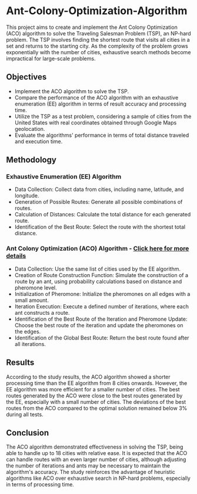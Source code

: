 # Ant-Colony-Optimization-Algorithm
This project aims to create and implement the Ant Colony Optimization (ACO) algorithm to solve the Traveling Salesman Problem (TSP), an NP-hard problem. The TSP involves finding the shortest route that visits all cities in a set and returns to the starting city. As the complexity of the problem grows exponentially with the number of cities, exhaustive search methods become impractical for large-scale problems.

## Objectives
- Implement the ACO algorithm to solve the TSP.
- Compare the performance of the ACO algorithm with an exhaustive enumeration (EE) algorithm in terms of result accuracy and processing time.
- Utilize the TSP as a test problem, considering a sample of cities from the United States with real coordinates obtained through Google Maps geolocation.
- Evaluate the algorithms' performance in terms of total distance traveled and execution time.
  
## Methodology
### Exhaustive Enumeration (EE) Algorithm
- Data Collection: Collect data from cities, including name, latitude, and longitude.
- Generation of Possible Routes: Generate all possible combinations of routes.
- Calculation of Distances: Calculate the total distance for each generated route.
- Identification of the Best Route: Select the route with the shortest total distance.
### Ant Colony Optimization (ACO) Algorithm - [Click here for more details](ACO_Methodology.md)
- Data Collection: Use the same list of cities used by the EE algorithm.
- Creation of Route Construction Function: Simulate the construction of a route by an ant, using probability calculations based on distance and pheromone level.
- Initialization of Pheromone: Initialize the pheromones on all edges with a small amount.
- Iteration Execution: Execute a defined number of iterations, where each ant constructs a route.
- Identification of the Best Route of the Iteration and Pheromone Update: Choose the best route of the iteration and update the pheromones on the edges.
- Identification of the Global Best Route: Return the best route found after all iterations.

## Results
According to the study results, the ACO algorithm showed a shorter processing time than the EE algorithm from 8 cities onwards. However, the EE algorithm was more efficient for a smaller number of cities. The best routes generated by the ACO were close to the best routes generated by the EE, especially with a small number of cities. The deviations of the best routes from the ACO compared to the optimal solution remained below 3% during all tests.

## Conclusion
The ACO algorithm demonstrated effectiveness in solving the TSP, being able to handle up to 18 cities with relative ease. It is expected that the ACO can handle routes with an even larger number of cities, although adjusting the number of iterations and ants may be necessary to maintain the algorithm's accuracy. The study reinforces the advantage of heuristic algorithms like ACO over exhaustive search in NP-hard problems, especially in terms of processing time.

